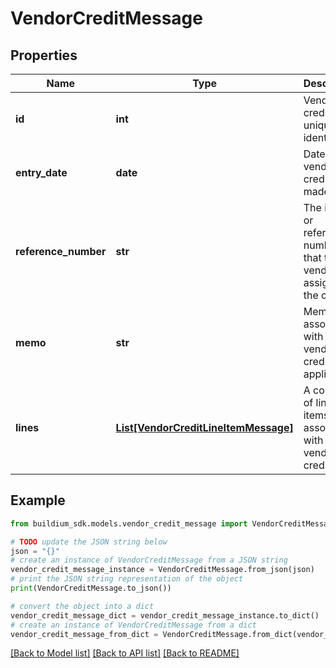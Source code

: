 # VendorCreditMessage


## Properties

Name | Type | Description | Notes
------------ | ------------- | ------------- | -------------
**id** | **int** | Vendor credit unique identifier. | [optional] 
**entry_date** | **date** | Date the vendor credit was made. | [optional] 
**reference_number** | **str** | The invoice or reference number that the vendor assigned to the credit. | [optional] 
**memo** | **str** | Memo associated with the vendor credit, if applicable. | [optional] 
**lines** | [**List[VendorCreditLineItemMessage]**](VendorCreditLineItemMessage.md) | A collection of line items associated with the vendor credit. | [optional] 

## Example

```python
from buildium_sdk.models.vendor_credit_message import VendorCreditMessage

# TODO update the JSON string below
json = "{}"
# create an instance of VendorCreditMessage from a JSON string
vendor_credit_message_instance = VendorCreditMessage.from_json(json)
# print the JSON string representation of the object
print(VendorCreditMessage.to_json())

# convert the object into a dict
vendor_credit_message_dict = vendor_credit_message_instance.to_dict()
# create an instance of VendorCreditMessage from a dict
vendor_credit_message_from_dict = VendorCreditMessage.from_dict(vendor_credit_message_dict)
```
[[Back to Model list]](../README.md#documentation-for-models) [[Back to API list]](../README.md#documentation-for-api-endpoints) [[Back to README]](../README.md)


